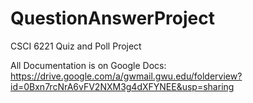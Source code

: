 QuestionAnswerProject
=====================

CSCI 6221 Quiz and Poll Project


All Documentation is on Google Docs: https://drive.google.com/a/gwmail.gwu.edu/folderview?id=0Bxn7rcNrA6vFV2NXM3g4dXFYNEE&usp=sharing
